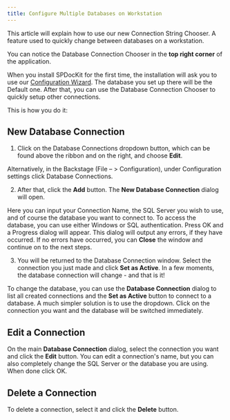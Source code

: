 ```yaml
---
title: Configure Multiple Databases on Workstation
---
```


This article will explain how to use our new Connection String Chooser. A feature used to quickly change between databases on a workstation.

You can notice the Database Connection Chooser in the __top right corner__ of the application.

When you install SPDocKit for the first time, the installation will ask you to use our [Configuration Wizard](#internal/help/configuration-wizard/configure-documentation-toolkit-for-sharepoint/). The database you set up there will be the Default one. After that, you can use the Database Connection Chooser to quickly setup other connections.

This is how you do it:
## New Database Connection

1. Click on the Database Connections dropdown button, which can be found above the ribbon and on the right, and choose __Edit__.

Alternatively, in the Backstage (File – > Configuration), under Configuration settings click Database Connections.

2. After that, click the __Add__ button. The __New Database Connection__ dialog will open.

Here you can input your Connection Name, the SQL Server you wish to use, and of course the database you want to connect to. To access the database, you can use either Windows or SQL authentication. Press OK and a Progress dialog will appear. This dialog will output any errors, if they have occurred. If no errors have occurred, you can __Close__ the window and continue on to the next steps.

3. You will be returned to the Database Connection window. Select the connection you just made and click __Set as Active__. In a few moments, the database connection will change - and that is it!

To change the database, you can use the __Database Connection__ dialog to list all created connections and the __Set as Active__ button to connect to a database. A much simpler solution is to use the dropdown. Click on the connection you want and the database will be switched immediately.

## Edit a Connection

On the main __Database Connection__ dialog, select the connection you want and click the __Edit__ button. You can edit a connection's name, but you can also completely change the SQL Server or the database you are using. When done click OK.

## Delete a Connection

To delete a connection, select it and click the __Delete__ button.
